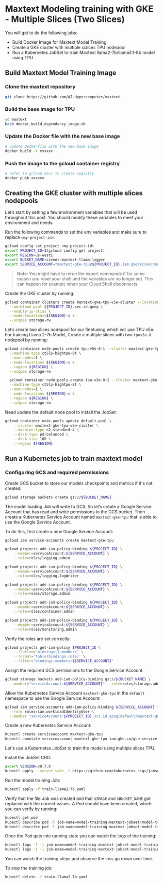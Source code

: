 # Maxtext Modeling training with GKE - Multiple Slices (Two Slices)

You will get to do the following jobs:

*   Build Docker Image for Maxtext Model Training
*   Create a GKE cluster with multiple sclices TPU nodepool
*   Run a Kubernetes JobSet to train Maxtext llama2-7b/llama3.1-8b model using TPU

## Build Maxtext Model Training Image

### Clone the maxtext repository

```bash
git clone https://github.com/AI-Hypercomputer/maxtext
```

### Build the base image for TPU

```bash
cd maxtext
bash docker_build_dependency_image.sh
```

### Update the Docker file with the new base image

```bash
# update Dockerfile with the new base image
docker build -t xxxxxx .
```

### Push the image to the gcloud container registry

```bash
# refer to gcloud docs to create registry
docker push xxxxxx
```


## Creating the GKE cluster with multiple slices nodepools
Let’s start by setting a few environment variables that will be used throughout this post. You should modify these variables to meet your environment and needs.

Run the following commands to set the env variables and make sure to replace `<my-project-id>`:

```bash
gcloud config set project <my-project-id>
export PROJECT_ID=$(gcloud config get project)
export REGION=us-west1
export BUCKET_NAME=cienet-maxtext-llama-logger
export SERVICE_ACCOUNT="maxtext-gke-tpu@${PROJECT_ID}.iam.gserviceaccount.com"
```

> Note: You might have to rerun the export commands if for some reason you reset your shell and the variables are no longer set. This can happen for example when your Cloud Shell disconnects.

Create the GKE cluster by running:
```bash
gcloud container clusters create maxtext-gke-tpu-v5e-cluster --location ${REGION} \
  --workload-pool ${PROJECT_ID}.svc.id.goog \
  --enable-ip-alias \
  --node-locations=${REGION}-c \
  --scopes storage-rw
```


Let’s create two slices nodepool for our finetuning which will use TPU v5e.
For training Llama 2-7b Model, Create a multiple slices with two `tpuv5e-8` nodepool by running:
```bash
gcloud container node-pools create tpu-v5e-8-1 --cluster maxtext-gke-tpu-v5e-cluster \
  --machine-type ct5lp-hightpu-8t \
  --num-nodes=1 \
  --node-locations ${REGION}-c \
  --region ${REGION} \
  --scopes storage-rw

  gcloud container node-pools create tpu-v5e-8-2 --cluster maxtext-gke-tpu-v5e-cluster \
  --machine-type ct5lp-hightpu-8t \
  --num-nodes=1 \
  --node-locations ${REGION}-c \
  --region ${REGION} \
  --scopes storage-rw
```

Need update the default node pool to install the JobSet:
```bash
gcloud container node-pools update default-pool \
    --cluster maxtext-gke-tpu-v5e-cluster \
    --machine-type n2-standard-4 \
    --disk-type pd-balanced \
    --disk-size 100 \
    --region ${REGION}
```


## Run a Kubernetes job to train maxtext model

### Configuring GCS and required permissions

Create GCS bucket to store our models checkpoints and metrics if it's not created:
```bash
gcloud storage buckets create gs://${BUCKET_NAME}
```

The model loading Job will write to GCS. So let’s create a Google Service Account that has read and write permissions to the GCS bucket. Then create a Kubernetes Service Account named `maxtext-gke-tpu` that is able to use the Google Service Account.

To do this, first create a new Google Service Account:
```bash
gcloud iam service-accounts create maxtext-gke-tpu

gcloud projects add-iam-policy-binding ${PROJECT_ID} \
    --member=serviceAccount:${SERVICE_ACCOUNT} \
    --role=roles/logging.admin

gcloud projects add-iam-policy-binding ${PROJECT_ID} \
    --member=serviceAccount:${SERVICE_ACCOUNT} \
    --role=roles/logging.logWriter

gcloud projects add-iam-policy-binding ${PROJECT_ID} \
    --member=serviceAccount:${SERVICE_ACCOUNT} \
    --role=roles/storage.admin

gcloud projects add-iam-policy-binding ${PROJECT_ID} \
    --member=serviceAccount:${SERVICE_ACCOUNT} \
    --role=roles/container.admin

gcloud projects add-iam-policy-binding ${PROJECT_ID} \
    --member=serviceAccount:${SERVICE_ACCOUNT} \
    --role=roles/monitoring.admin
```

Verify the roles are set correctly:
```bash
gcloud projects get-iam-policy $PROJECT_ID \
    --flatten="bindings[].members" \
    --format='table(bindings.role)' \
    --filter="bindings.members:${SERVICE_ACCOUNT}"
```

Assign the required GCS permissions to the Google Service Account:
```bash
gcloud storage buckets add-iam-policy-binding gs://${BUCKET_NAME} \
  --member="serviceAccount:${SERVICE_ACCOUNT}" --role=roles/storage.admin
```

Allow the Kubernetes Service Account `maxtext-gke-tpu` in the `default` namespace to use the Google Service Account:
```bash
gcloud iam service-accounts add-iam-policy-binding ${SERVICE_ACCOUNT} \
  --role roles/iam.workloadIdentityUser \
  --member "serviceAccount:${PROJECT_ID}.svc.id.goog[default/maxtext-gke-tpu]"
```

Create a new Kubernetes Service Account:
```bash
kubectl create serviceaccount maxtext-gke-tpu
kubectl annotate serviceaccount maxtext-gke-tpu iam.gke.io/gcp-service-account=maxtext-gke-tpu@${PROJECT_ID}.iam.gserviceaccount.com
```


Let's use a Kubernetes JobSet to train the model using multiple slices TPU.

Install the JobSet CRD:
```bash
export VERSION=v0.7.0
kubectl apply --server-side -f https://github.com/kubernetes-sigs/jobset/releases/download/$VERSION/manifests.yaml

```

Run the model training Job:
```bash
kubectl apply -f train-llama2-7b.yaml
```

Verify that the file Job was created and that `$IMAGE` and `$BUCKET_NAME` got replaced with the correct values. A Pod should have been created, which you can verify by running:
```bash
kubectl get pod
kubectl describe pod -l job-name=model-training-maxtext-jobset-model-training-maxtext-0
kubectl describe pod -l job-name=model-training-maxtext-jobset-model-training-maxtext-1
```

Once the Pod gets into running state you can watch the logs of the training:
```bash
kubectl logs -f -l job-name=model-training-maxtext-jobset-model-training-maxtext-0
kubectl logs -f -l job-name=model-training-maxtext-jobset-model-training-maxtext-1
```

You can watch the training steps and observe the loss go down over time.

To stop the training job:
```bash
kubectl delete -f train-llama2-7b.yaml
```